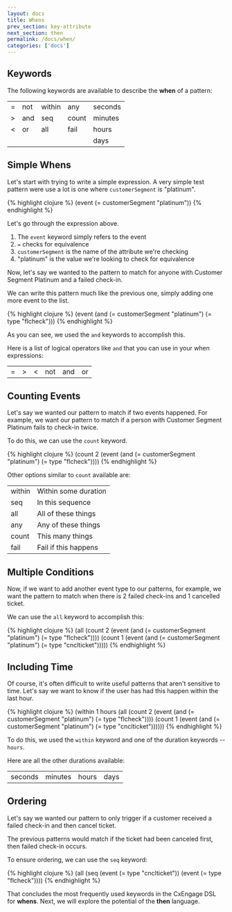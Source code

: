 ```yaml
---
layout: docs
title: Whens
prev_section: key-attribute
next_section: then
permalink: /docs/when/
categories: ['docs']
---
```


## Keywords

The following keywords are available to describe the __when__ of a pattern:

<table class="pure-table">
  <tbody>
    <tr>
      <td>=</td>
      <td>not</td>
      <td>within</td>
      <td>any</td>
      <td>seconds</td>
    </tr>
    <tr>
      <td>&gt;</td>
      <td>and</td>
      <td>seq</td>
      <td>count</td>
      <td>minutes</td>
    </tr>
    <tr>
      <td>&lt;</td>
      <td>or</td>
      <td>all</td>
      <td>fail</td>
      <td>hours</td>
    </tr>
    <tr>
      <td></td>
      <td></td>
      <td></td>
      <td></td>
      <td>days</td>
    </tr>
  </tbody>
</table>

## Simple Whens

Let's start with trying to write a simple expression. A very simple test pattern
were use a lot is one where `customerSegment` is "platinum".

{% highlight clojure %}
(event (= customerSegment "platinum"))
{% endhighlight %}

Let's go through the expression above.

1. The `event` keyword simply refers to the event
2. `=` checks for equivalence
3. `customerSegment` is the name of the attribute we're checking
4. "platinum" is the value we're looking to check for equivalence

Now, let's say we wanted to the pattern to match for anyone with Customer Segment
Platinum and a failed check-in.

We can write this pattern much like the previous one, simply adding one more
event to the list.

{% highlight clojure %}
(event (and (= customerSegment "platinum")
            (= type "flcheck")))
{% endhighlight %}

As you can see, we used the `and` keywords to accomplish this.

Here is a list of logical operators like `and` that you can use in your when expressions:

<table class="pure-table">
  <tbody>
    <tr>
      <td>=</td>
      <td>&gt;</td>
      <td>&lt;</td>
      <td>not</td>
      <td>and</td>
      <td>or</td>
    </tr>
  </tbody>
</table>

## Counting Events

Let's say we wanted our pattern to match if two events happened. For example, we
want our pattern to match if a person with Customer Segment Platinum fails to
check-in twice.

To do this, we can use the `count` keyword.

{% highlight clojure %}
(count 2 (event (and (= customerSegment "platinum")
                     (= type "flcheck"))))
{% endhighlight %}

Other options similar to `count` available are:

<table class="pure-table">
  <tbody>
    <tr>
      <td>within</td>
      <td>Within some duration</td>
    </tr>
      <td>seq</td>
      <td>In this sequence</td>
    </tr>
      <td>all</td>
      <td>All of these things</td>
    </tr>
      <td>any</td>
      <td>Any of these things</td>
    </tr>
      <td>count</td>
      <td>This many things</td>
    </tr>
      <td>fail</td>
      <td>Fail if this happens</td>
    </tr>
  </tbody>
</table>

## Multiple Conditions

Now, if we want to add another event type to our patterns, for example, we want
the pattern to match when there is 2 failed check-ins and 1 cancelled ticket.

We can use the `all` keyword to accomplish this:

{% highlight clojure %}
(all (count 2 (event (and (= customerSegment "platinum")
                          (= type "flcheck"))))
     (count 1 (event (and (= customerSegment "platinum")
                          (= type "cnclticket")))))
{% endhighlight %}

## Including Time

Of course, it's often difficult to write useful patterns that aren't sensitive
to time. Let's say we want to know if the user has had this happen within the
last hour.

{% highlight clojure %}
(within 1 hours
        (all (count 2 (event (and (= customerSegment "platinum")
                                  (= type "flcheck"))))
             (count 1 (event (and (= customerSegment "platinum")
                                  (= type "cnclticket"))))))
{% endhighlight %}

To do this, we used the `within` keyword and one of the duration keywords --
`hours`.

Here are all the other durations available:

<table class="pure-table">
  <tbody>
    <tr>
      <td>seconds</td>
      <td>minutes</td>
      <td>hours</td>
      <td>days</td>
    </tr>
  </tbody>
</table>

## Ordering

Let's say we wanted our pattern to only trigger if a customer received a failed
check-in and then cancel ticket.

The previous patterns would match if the ticket had been canceled first, then
failed check-in occurs.

To ensure ordering, we can use the `seq` keyword:

{% highlight clojure %}
(all (seq (event (= type "cnclticket"))
          (event (= type "flcheck"))))
{% endhighlight %}

That concludes the most frequently used keywords in the CxEngage DSL for
__whens__. Next, we will explore the potential of the __then__ language.

